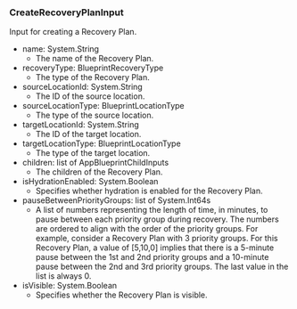 ### CreateRecoveryPlanInput
Input for creating a Recovery Plan.

- name: System.String
  - The name of the Recovery Plan.
- recoveryType: BlueprintRecoveryType
  - The type of the Recovery Plan.
- sourceLocationId: System.String
  - The ID of the source location.
- sourceLocationType: BlueprintLocationType
  - The type of the source location.
- targetLocationId: System.String
  - The ID of the target location.
- targetLocationType: BlueprintLocationType
  - The type of the target location.
- children: list of AppBlueprintChildInputs
  - The children of the Recovery Plan.
- isHydrationEnabled: System.Boolean
  - Specifies whether hydration is enabled for the Recovery Plan.
- pauseBetweenPriorityGroups: list of System.Int64s
  - A list of numbers representing the length of time, in minutes, to pause between each priority group during recovery. The numbers are ordered to align with the order of the priority groups. For example, consider a Recovery Plan with 3 priority groups. For this Recovery Plan, a value of [5,10,0] implies that there is a 5-minute pause between the 1st and 2nd priority groups and a 10-minute pause between the 2nd and 3rd priority groups. The last value in the list is always 0.
- isVisible: System.Boolean
  - Specifies whether the Recovery Plan is visible.
